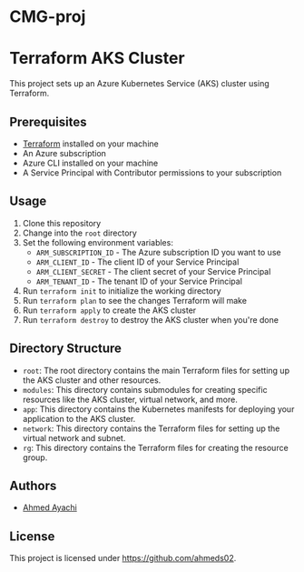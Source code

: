 # CMG-proj

# Terraform AKS Cluster

This project sets up an Azure Kubernetes Service (AKS) cluster using Terraform.

## Prerequisites

- [Terraform](https://www.terraform.io/downloads.html) installed on your machine
- An Azure subscription
- Azure CLI installed on your machine
- A Service Principal with Contributor permissions to your subscription

## Usage

1. Clone this repository
2. Change into the `root` directory
3. Set the following environment variables:
   - `ARM_SUBSCRIPTION_ID` - The Azure subscription ID you want to use
   - `ARM_CLIENT_ID` - The client ID of your Service Principal
   - `ARM_CLIENT_SECRET` - The client secret of your Service Principal
   - `ARM_TENANT_ID` - The tenant ID of your Service Principal
4. Run `terraform init` to initialize the working directory
5. Run `terraform plan` to see the changes Terraform will make
6. Run `terraform apply` to create the AKS cluster
7. Run `terraform destroy` to destroy the AKS cluster when you're done

## Directory Structure

- `root`: The root directory contains the main Terraform files for setting up the AKS cluster and other resources.
- `modules`: This directory contains submodules for creating specific resources like the AKS cluster, virtual network, and more.
- `app`: This directory contains the Kubernetes manifests for deploying your application to the AKS cluster.
- `network`: This directory contains the Terraform files for setting up the virtual network and subnet.
- `rg`: This directory contains the Terraform files for creating the resource group.

## Authors

- [Ahmed Ayachi](https://github.com/ahmeds02)

## License

This project is licensed under https://github.com/ahmeds02.
